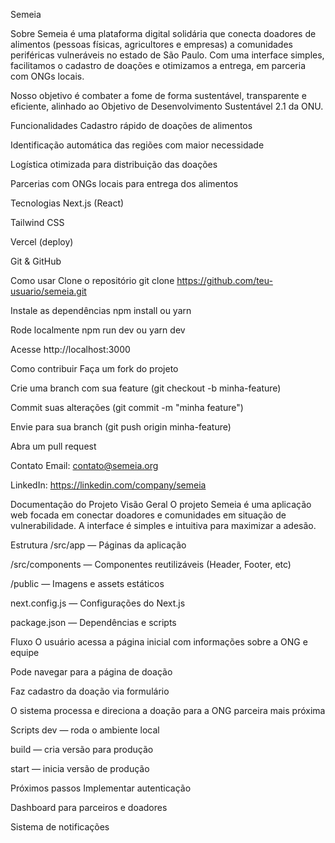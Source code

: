 Semeia

Sobre
Semeia é uma plataforma digital solidária que conecta doadores de alimentos (pessoas físicas, agricultores e empresas) a comunidades periféricas vulneráveis no estado de São Paulo. Com uma interface simples, facilitamos o cadastro de doações e otimizamos a entrega, em parceria com ONGs locais.

Nosso objetivo é combater a fome de forma sustentável, transparente e eficiente, alinhado ao Objetivo de Desenvolvimento Sustentável 2.1 da ONU.

Funcionalidades
Cadastro rápido de doações de alimentos

Identificação automática das regiões com maior necessidade

Logística otimizada para distribuição das doações

Parcerias com ONGs locais para entrega dos alimentos

Tecnologias
Next.js (React)

Tailwind CSS

Vercel (deploy)

Git & GitHub

Como usar
Clone o repositório
git clone https://github.com/teu-usuario/semeia.git

Instale as dependências
npm install ou yarn

Rode localmente
npm run dev ou yarn dev

Acesse http://localhost:3000

Como contribuir
Faça um fork do projeto

Crie uma branch com sua feature (git checkout -b minha-feature)

Commit suas alterações (git commit -m "minha feature")

Envie para sua branch (git push origin minha-feature)

Abra um pull request

Contato
Email: contato@semeia.org

LinkedIn: https://linkedin.com/company/semeia

Documentação do Projeto
Visão Geral
O projeto Semeia é uma aplicação web focada em conectar doadores e comunidades em situação de vulnerabilidade. A interface é simples e intuitiva para maximizar a adesão.

Estrutura
/src/app — Páginas da aplicação

/src/components — Componentes reutilizáveis (Header, Footer, etc)

/public — Imagens e assets estáticos

next.config.js — Configurações do Next.js

package.json — Dependências e scripts

Fluxo
O usuário acessa a página inicial com informações sobre a ONG e equipe

Pode navegar para a página de doação

Faz cadastro da doação via formulário

O sistema processa e direciona a doação para a ONG parceira mais próxima

Scripts
dev — roda o ambiente local

build — cria versão para produção

start — inicia versão de produção

Próximos passos
Implementar autenticação

Dashboard para parceiros e doadores

Sistema de notificações
